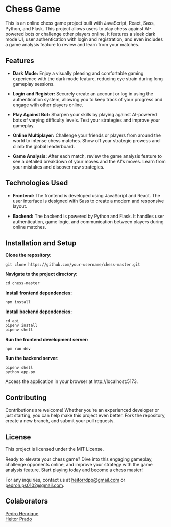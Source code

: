 # Chess Game

This is an online chess game project built with JavaScript, React, Sass, Python, and Flask. This project allows users to play chess against AI-powered bots or challenge other players online. It features a sleek dark mode UI, user authentication with login and registration, and even includes a game analysis feature to review and learn from your matches.

## Features

+ **Dark Mode:** Enjoy a visually pleasing and comfortable gaming experience with the dark mode feature, reducing eye strain during long gameplay sessions.

+ **Login and Register:** Securely create an account or log in using the authentication system, allowing you to keep track of your progress and engage with other players online.

+ **Play Against Bot:** Sharpen your skills by playing against AI-powered bots of varying difficulty levels. Test your strategies and improve your gameplay.

+ **Online Multiplayer:** Challenge your friends or players from around the world to intense chess matches. Show off your strategic prowess and climb the global leaderboard.

+ **Game Analysis:** After each match, review the game analysis feature to see a detailed breakdown of your moves and the AI's moves. Learn from your mistakes and discover new strategies.

## Technologies Used

+ **Frontend:** The frontend is developed using JavaScript and React. The user interface is designed with Sass to create a modern and responsive layout.

+ **Backend:** The backend is powered by Python and Flask. It handles user authentication, game logic, and communication between players during online matches.

## Installation and Setup

**Clone the repository:**
```
git clone https://github.com/your-username/chess-master.git
```

**Navigate to the project directory:**
```
cd chess-master
```

**Install frontend dependencies:**
```
npm install
```

**Install backend dependencies:**
```
cd api
pipenv install 
pipenv shell

```
**Run the frontend development server:**
```
npm run dev
```
**Run the backend server:**
```
pipenv shell
python app.py
```
Access the application in your browser at http://localhost:5173.

## Contributing
Contributions are welcome! Whether you're an experienced developer or just starting, you can help make this project even better. Fork the repository, create a new branch, and submit your pull requests.

## License
This project is licensed under the MIT License.

Ready to elevate your chess game? Dive into this engaging gameplay, challenge opponents online, and improve your strategy with the game analysis feature. Start playing today and become a chess master!

For any inquiries, contact us at heitorrdpp@gmail.com or pedroh.ps0102@gmail.com.

## Colaborators

[Pedro Henrique](https://www.linkedin.com/in/pedroh-ps/) <br>
[Heitor Prado](https://www.linkedin.com/in/heitor-prado-99767227b/)
